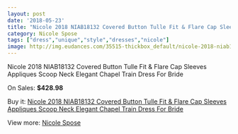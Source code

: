 ```yaml
---
layout: post
date: '2018-05-23'
title: "Nicole 2018 NIAB18132 Covered Button Tulle Fit & Flare Cap Sleeves Appliques Scoop Neck Elegant Chapel Train Dress For Bride"
category: Nicole Spose
tags: ["dress","unique","style","dresses","nicole"]
image: http://img.eudances.com/35515-thickbox_default/nicole-2018-niab18132-covered-button-tulle-fit-flare-cap-sleeves-appliques-scoop-neck-elegant-chapel-train-dress-for-bride.jpg
---
```

Nicole 2018 NIAB18132 Covered Button Tulle Fit & Flare Cap Sleeves Appliques Scoop Neck Elegant Chapel Train Dress For Bride

On Sales: **$428.98**
<a href="https://www.eudances.com/en/nicole-spose/10669-nicole-2018-niab18132-covered-button-tulle-fit-flare-cap-sleeves-appliques-scoop-neck-elegant-chapel-train-dress-for-bride.html"><amp-img layout="responsive" width="600" height="600" src="//img.eudances.com/35515-thickbox_default/nicole-2018-niab18132-covered-button-tulle-fit-flare-cap-sleeves-appliques-scoop-neck-elegant-chapel-train-dress-for-bride.jpg" alt="Nicole 2018 NIAB18132 Covered Button Tulle Fit & Flare Cap Sleeves Appliques Scoop Neck Elegant Chapel Train Dress For Bride 0" /></a>
<a href="https://www.eudances.com/en/nicole-spose/10669-nicole-2018-niab18132-covered-button-tulle-fit-flare-cap-sleeves-appliques-scoop-neck-elegant-chapel-train-dress-for-bride.html"><amp-img layout="responsive" width="600" height="600" src="//img.eudances.com/35517-thickbox_default/nicole-2018-niab18132-covered-button-tulle-fit-flare-cap-sleeves-appliques-scoop-neck-elegant-chapel-train-dress-for-bride.jpg" alt="Nicole 2018 NIAB18132 Covered Button Tulle Fit & Flare Cap Sleeves Appliques Scoop Neck Elegant Chapel Train Dress For Bride 1" /></a>
<a href="https://www.eudances.com/en/nicole-spose/10669-nicole-2018-niab18132-covered-button-tulle-fit-flare-cap-sleeves-appliques-scoop-neck-elegant-chapel-train-dress-for-bride.html"><amp-img layout="responsive" width="600" height="600" src="//img.eudances.com/35516-thickbox_default/nicole-2018-niab18132-covered-button-tulle-fit-flare-cap-sleeves-appliques-scoop-neck-elegant-chapel-train-dress-for-bride.jpg" alt="Nicole 2018 NIAB18132 Covered Button Tulle Fit & Flare Cap Sleeves Appliques Scoop Neck Elegant Chapel Train Dress For Bride 2" /></a>

Buy it: [Nicole 2018 NIAB18132 Covered Button Tulle Fit & Flare Cap Sleeves Appliques Scoop Neck Elegant Chapel Train Dress For Bride](https://www.eudances.com/en/nicole-spose/10669-nicole-2018-niab18132-covered-button-tulle-fit-flare-cap-sleeves-appliques-scoop-neck-elegant-chapel-train-dress-for-bride.html "Nicole 2018 NIAB18132 Covered Button Tulle Fit & Flare Cap Sleeves Appliques Scoop Neck Elegant Chapel Train Dress For Bride")

View more: [Nicole Spose](https://www.eudances.com/en/179-nicole-spose "Nicole Spose")